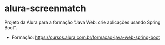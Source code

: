 # alura-screenmatch

Projeto da Alura para a formação "Java Web: crie aplicações usando Spring Boot".

- Formação: https://cursos.alura.com.br/formacao-java-web-spring-boot
